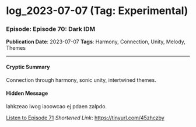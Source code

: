 # log_2023-07-07 (Tag: Experimental)

### Episode: Episode 70: Dark IDM

**Publication Date**: 2023-07-07
**Tags**: Harmony, Connection, Unity, Melody, Themes

---

#### Cryptic Summary
Connection through harmony, sonic unity, intertwined themes.

#### Hidden Message
Iahkzeao iwog iaoowcao ej pdaen zalpdo.

[Listen to Episode 71](https://tinyurl.com/45zhczby)
*Shortened Link*: https://tinyurl.com/45zhczby
